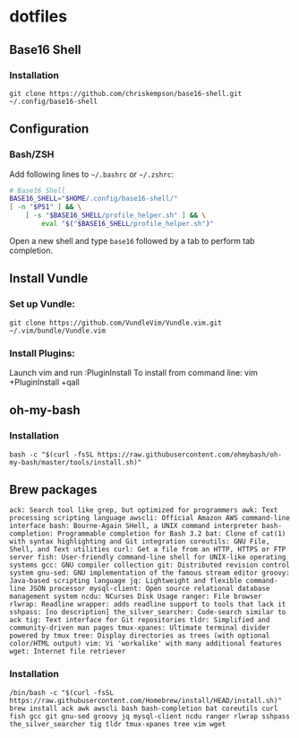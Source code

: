 # dotfiles

## Base16 Shell
### Installation

```shell
git clone https://github.com/chriskempson/base16-shell.git ~/.config/base16-shell
```
## Configuration
### Bash/ZSH

Add following lines to `~/.bashrc` or `~/.zshrc`:
```bash
# Base16 Shell
BASE16_SHELL="$HOME/.config/base16-shell/"
[ -n "$PS1" ] && \
    [ -s "$BASE16_SHELL/profile_helper.sh" ] && \
        eval "$("$BASE16_SHELL/profile_helper.sh")"
```
Open a new shell and type `base16` followed by a tab to perform tab completion.

## Install Vundle
### Set up Vundle:
```shell
git clone https://github.com/VundleVim/Vundle.vim.git ~/.vim/bundle/Vundle.vim
```
### Install Plugins:
Launch vim and run :PluginInstall
To install from command line: vim +PluginInstall +qall

## oh-my-bash
### Installation
```shell
bash -c "$(curl -fsSL https://raw.githubusercontent.com/ohmybash/oh-my-bash/master/tools/install.sh)"
```

## Brew packages 
`ack: Search tool like grep, but optimized for programmers
awk: Text processing scripting language
awscli: Official Amazon AWS command-line interface
bash: Bourne-Again SHell, a UNIX command interpreter
bash-completion: Programmable completion for Bash 3.2
bat: Clone of cat(1) with syntax highlighting and Git integration
coreutils: GNU File, Shell, and Text utilities
curl: Get a file from an HTTP, HTTPS or FTP server
fish: User-friendly command-line shell for UNIX-like operating systems
gcc: GNU compiler collection
git: Distributed revision control system
gnu-sed: GNU implementation of the famous stream editor
groovy: Java-based scripting language
jq: Lightweight and flexible command-line JSON processor
mysql-client: Open source relational database management system
ncdu: NCurses Disk Usage
ranger: File browser
rlwrap: Readline wrapper: adds readline support to tools that lack it
sshpass: [no description]
the_silver_searcher: Code-search similar to ack
tig: Text interface for Git repositories
tldr: Simplified and community-driven man pages
tmux-xpanes: Ultimate terminal divider powered by tmux
tree: Display directories as trees (with optional color/HTML output)
vim: Vi 'workalike' with many additional features
wget: Internet file retriever`
### Installation
```shell
/bin/bash -c "$(curl -fsSL https://raw.githubusercontent.com/Homebrew/install/HEAD/install.sh)"
brew install ack awk awscli bash bash-completion bat coreutils curl fish gcc git gnu-sed groovy jq mysql-client ncdu ranger rlwrap sshpass the_silver_searcher tig tldr tmux-xpanes tree vim wget
```